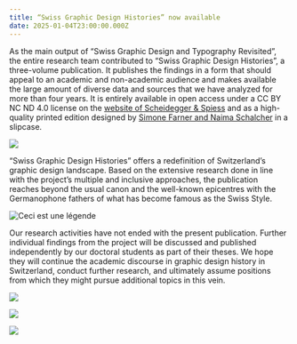 ```yaml
---
title: “Swiss Graphic Design Histories” now available
date: 2025-01-04T23:00:00.000Z
---
```


As the main output of “Swiss Graphic Design and Typography Revisited”, the entire research team contributed to “Swiss Graphic Design Histories”, a three-volume publication. It publishes the findings in a form that should appeal to an academic and non-academic audience and makes available the large amount of diverse data and sources that we have analyzed for more than four years. It is entirely available in open access under a CC BY NC ND 4.0 license on the [website of Scheidegger & Spiess](https://www.farnerschalcher.ch/) and as a high-quality printed edition designed by [Simone Farner and Naima Schalcher](https://www.farnerschalcher.ch/) in a slipcase.

![](/uploads/sgdtr-f7w1dl.640x0.jpg)

“Swiss Graphic Design Histories” offers a redefinition of Switzerland’s graphic design landscape. Based on the extensive research done in line with the project’s multiple and inclusive approaches, the publication reaches beyond the usual canon and the well-known epicentres with the Germanophone fathers of what has become famous as the Swiss Style.

![](/uploads/sgdtr-1qdjnb.640x0.jpg "Ceci est une légende")

Our research activities have not ended with the present publication. Further individual findings from the project will be discussed and published independently by our doctoral students as part of their theses. We hope they will continue the academic discourse in graphic design history in Switzerland, conduct further research, and ultimately assume positions from which they might pursue additional topics in this vein.

![](/uploads/kick-off.jpg)

![](/uploads/xerox.jpg)

![](/uploads/gutenberg.jpg)

